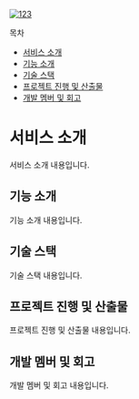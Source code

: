 [![123](https://github.com/user-attachments/assets/bd9265e5-bb4e-4c4d-b93c-56c9d25b9ef6)](https://youtu.be/uKglF3vfuco)

목차
- [서비스 소개](#서비스-소개)
- [기능 소개](#기능-소개)
- [기술 스택](#기술-스택)
- [프로젝트 진행 및 산출물](#프로젝트-진행-및-산출물)
- [개발 멤버 및 회고](#개발-멤버-및-회고)

# 서비스 소개
서비스 소개 내용입니다.

## 기능 소개
기능 소개 내용입니다.

## 기술 스택
기술 스택 내용입니다.

## 프로젝트 진행 및 산출물
프로젝트 진행 및 산출물 내용입니다.

## 개발 멤버 및 회고
개발 멤버 및 회고 내용입니다.

